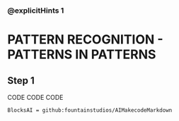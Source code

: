 ### @explicitHints 1

# PATTERN RECOGNITION -  PATTERNS IN PATTERNS

## Step 1
CODE CODE CODE

```package
BlocksAI = github:fountainstudios/AIMakecodeMarkdown
```